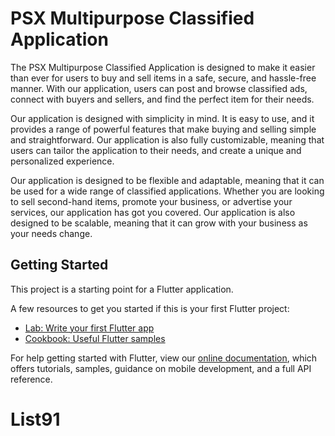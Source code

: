 # PSX Multipurpose Classified Application

The PSX Multipurpose Classified Application is designed to make it easier than ever for users to buy and sell items in a safe, secure, and hassle-free manner. With our application, users can post and browse classified ads, connect with buyers and sellers, and find the perfect item for their needs.

Our application is designed with simplicity in mind. It is easy to use, and it provides a range of powerful features that make buying and selling simple and straightforward. Our application is also fully customizable, meaning that users can tailor the application to their needs, and create a unique and personalized experience.

Our application is designed to be flexible and adaptable, meaning that it can be used for a wide range of classified applications. Whether you are looking to sell second-hand items, promote your business, or advertise your services, our application has got you covered. Our application is also designed to be scalable, meaning that it can grow with your business as your needs change.

## Getting Started

This project is a starting point for a Flutter application.

A few resources to get you started if this is your first Flutter project:

- [Lab: Write your first Flutter app](https://flutter.dev/docs/get-started/codelab)
- [Cookbook: Useful Flutter samples](https://flutter.dev/docs/cookbook)

For help getting started with Flutter, view our
[online documentation](https://flutter.dev/docs), which offers tutorials,
samples, guidance on mobile development, and a full API reference.
# List91
